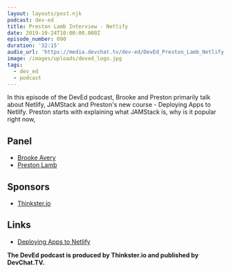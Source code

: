 ```yaml
---
layout: layouts/post.njk
podcast: dev-ed
title: Preston Lamb Interview - Netlify
date: 2019-10-24T10:00:00.000Z
episode_number: 090
duration: '32:15'
audio_url: 'https://media.devchat.tv/dev-ed/DevEd_Preston_Lamb_Netlify.mp3'
image: /images/uploads/deved_logo.jpg
tags:
  - dev_ed
  - podcast
---
```

In this episode of the DevEd podcast, Brooke and Preston primarily talk about Netlify, JAMStack and Preston's new course - Deploying Apps to Netlify. Preston starts with explaining what JAMStack is, why is it popular right now,



## Panel

* [Brooke Avery](https://thinkster.io/)
* [Preston Lamb](https://www.linkedin.com/in/pjlamb12/)

## Sponsors

* [Thinkster.io](https://thinkster.io/)

## Links

* [Deploying Apps to Netlify](https://thinkster.io/tutorials/deploying-apps-to-netlify)

**The DevEd podcast is produced by Thinkster.io and published by DevChat.TV.**

##
